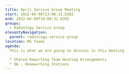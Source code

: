 ```yaml
---
title: April Service Group Meeting
start: 2022-04-08T13:00:32.830Z
end: 2022-04-08T14:00:32.839Z
groups:
  - Radiology Service Group
eleventyNavigation:
  parent: radiology-service-group
location: MS Teams
agenda:
  This is what we are going to discuss in this meeting

  * Shared Reporting Team Hosting Arrangements
  * QA - Homeworking Stations
---
```

